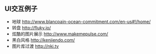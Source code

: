 ## UI交互例子
- 地球 http://www.blancpain-ocean-commitment.com/en-us#!/home/
- 转盘 http://fluky.io/ 
- 炫酷的图片展示 http://www.makemepulse.com/
- 黑白风格 http://kenjiendo.com/
- 图片库过渡 http://nki.tv
